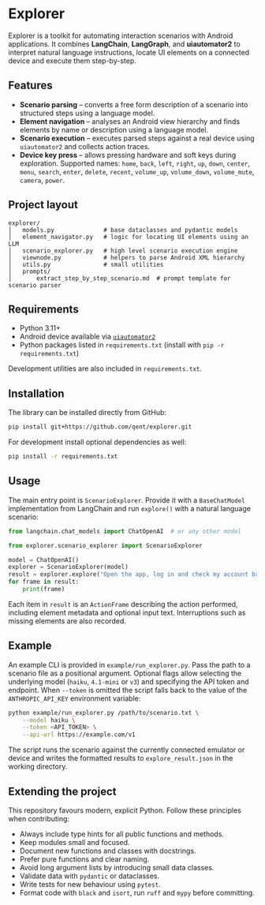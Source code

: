 # Explorer

Explorer is a toolkit for automating interaction scenarios with Android applications. It combines **LangChain**, **LangGraph**, and **uiautomator2** to interpret natural language instructions, locate UI elements on a connected device and execute them step-by-step.

## Features

- **Scenario parsing** – converts a free form description of a scenario into structured steps using a language model.
- **Element navigation** – analyses an Android view hierarchy and finds elements by name or description using a language model.
- **Scenario execution** – executes parsed steps against a real device using `uiautomator2` and collects action traces.
- **Device key press** – allows pressing hardware and soft keys during exploration. Supported names: `home`, `back`, `left`, `right`, `up`, `down`, `center`, `menu`, `search`, `enter`, `delete`, `recent`, `volume_up`, `volume_down`, `volume_mute`, `camera`, `power`.

## Project layout

```
explorer/
│   models.py              # base dataclasses and pydantic models
│   element_navigator.py   # logic for locating UI elements using an LLM
│   scenario_explorer.py   # high level scenario execution engine
│   viewnode.py            # helpers to parse Android XML hierarchy
│   utils.py               # small utilities
│   prompts/
│       extract_step_by_step_scenario.md  # prompt template for scenario parser
```

## Requirements

- Python 3.11+
- Android device available via [`uiautomator2`](https://github.com/openatx/uiautomator2)
- Python packages listed in `requirements.txt` (install with `pip -r requirements.txt`)

Development utilities are also included in `requirements.txt`.

## Installation

The library can be installed directly from GitHub:

```bash
pip install git+https://github.com/qent/explorer.git
```

For development install optional dependencies as well:

```bash
pip install -r requirements.txt
```

## Usage

The main entry point is `ScenarioExplorer`. Provide it with a `BaseChatModel` implementation from LangChain and run `explore()` with a natural language scenario:

```python
from langchain.chat_models import ChatOpenAI  # or any other model

from explorer.scenario_explorer import ScenarioExplorer

model = ChatOpenAI()
explorer = ScenarioExplorer(model)
result = explorer.explore("Open the app, log in and check my account balance")
for frame in result:
    print(frame)
```

Each item in `result` is an `ActionFrame` describing the action performed, including element metadata and optional input text. Interruptions such as missing elements are also recorded.

## Example

An example CLI is provided in `example/run_explorer.py`. Pass the path to a
scenario file as a positional argument. Optional flags allow selecting the
underlying model (`haiku`, `4.1-mini` or `v3`) and specifying the API token and
endpoint. When `--token` is omitted the script falls back to the value of the
`ANTHROPIC_API_KEY` environment variable:

```bash
python example/run_explorer.py /path/to/scenario.txt \
    --model haiku \
    --token <API_TOKEN> \
    --api-url https://example.com/v1
```

The script runs the scenario against the currently connected emulator or device
and writes the formatted results to `explore_result.json` in the working
directory.

## Extending the project

This repository favours modern, explicit Python. Follow these principles when contributing:

- Always include type hints for all public functions and methods.
- Keep modules small and focused.
- Document new functions and classes with docstrings.
- Prefer pure functions and clear naming.
- Avoid long argument lists by introducing small data classes.
- Validate data with `pydantic` or dataclasses.
- Write tests for new behaviour using `pytest`.
- Format code with `black` and `isort`, run `ruff` and `mypy` before committing.


